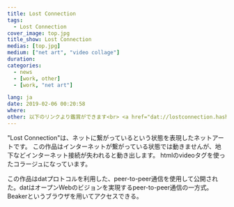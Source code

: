 ```yaml
---
title: Lost Connection
tags:
  - Lost Connection
cover_image: top.jpg
title_show: Lost Connection
medias: [top.jpg]
medium: ["net art", "video collage"]
duration:
categories:
  - news
  - [work, other]
  - [work, "net art"]

lang: ja
date: 2019-02-06 00:20:58
where:
other: 以下のリンクより鑑賞ができます<br> <a href="dat://lostconnection.hashbase.io/" target="_blank">Lost Connection(dat プロトコル)</a>  <br> <a href="https://lostconnection.hashbase.io/" target="_blank">Lost Connection(https プロトコル)</a>
---
```

"Lost Connection"は、ネットに繋がっているという状態を表現したネットアートです。
この作品はインターネットが繋がっている状態では動きませんが、地下などインターネット接続が失われると動き出します。
htmlのvideoタグを使ったコラージュになっています。

この作品はdatプロトコルを利用した、peer-to-peer通信を使用して公開された。datはオープンWebのビジョンを実現するpeer-to-peer通信の一方式。Beakerというブラウザを用いてアクセスできる。

<!--
# Tag Plugins
## Image
{% img [class names] /path/to/image [width] [height] "title text 'alt text'" %}

## Link
{% link text url [external] [title] %}

## YouTube
{% youtube video_id %}

## Vimeo
{% vimeo video_id [width] [height] %}

<!-- more -->
